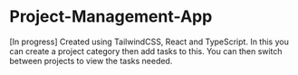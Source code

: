 # Project-Management-App
[In progress] Created using TailwindCSS, React and TypeScript. In this you can create a project category then add tasks to this. You can then switch between projects to view the tasks needed.
